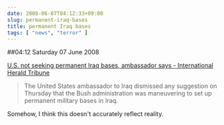 ```yaml
---
date: 2008-06-07T04:12:33+09:00
slug: permanent-iraq-bases
title: permanent Iraq bases
tags: [ "news", "terror" ]
---
```


##04:12 Saturday 07 June 2008

[U.S. not seeking permanent Iraq bases, ambassador says - International Herald Tribune](http://www.iht.com/articles/2008/06/06/africa/06diplo.php)


> The United States ambassador to Iraq dismissed any suggestion on Thursday that the Bush administration was maneuvering to set up permanent military bases in Iraq.



Somehow, I think this doesn't accurately reflect reality.
